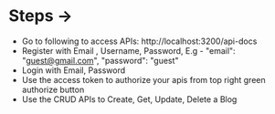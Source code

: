 # Steps ->
  * Go to following to access APIs: http://localhost:3200/api-docs
  * Register with Email , Username, Password, E.g - "email": "guest@gmail.com", "password": "guest"
  * Login with Email, Password
  * Use the access token to authorize your apis from top right green authorize button
  * Use the CRUD APIs to Create, Get, Update, Delete a Blog 

